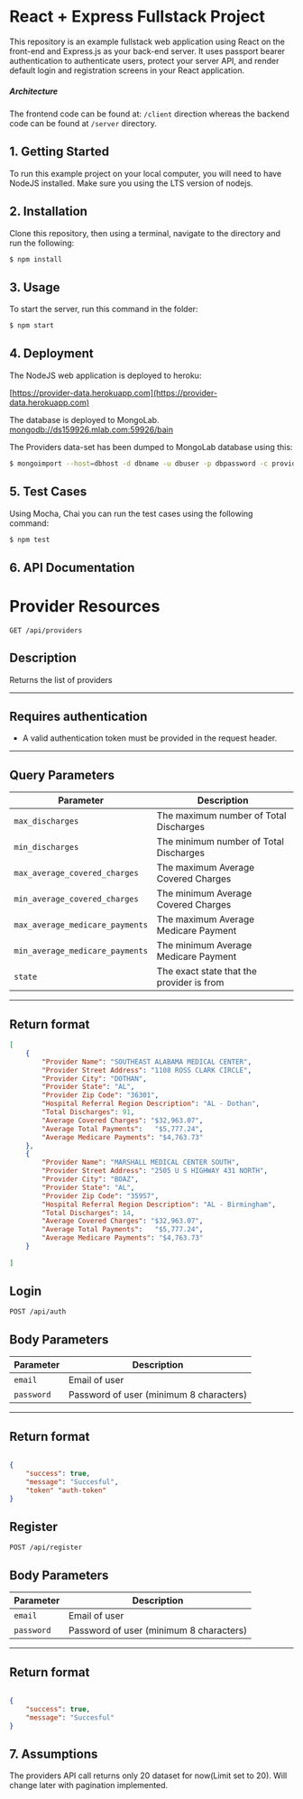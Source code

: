 # React + Express Fullstack Project

This repository is an example fullstack web application using React on the
front-end and Express.js as your back-end server. It uses passport bearer authentication to authenticate users, protect your server API, and render default login and registration screens in your React application.

##### Architecture

The frontend code can be found at: `/client` direction whereas the backend code can be found at `/server` directory.

## 1. Getting Started

To run this example project on your local computer, you will need to have
NodeJS installed. Make sure you using the LTS version of nodejs.

## 2. Installation

Clone this repository, then using a terminal, navigate to the directory and run the following:

```bash
$ npm install
```

## 3. Usage

To start the server, run this command in the folder:

```bash
$ npm start
```

## 4. Deployment

The NodeJS web application is deployed to heroku:

[https://provider-data.herokuapp.com](https://provider-data.herokuapp.com)

The database is deployed to MongoLab. [mongodb://ds159926.mlab.com:59926/bain](mongodb://ds159926.mlab.com:59926/bain)

The Providers data-set has been dumped to MongoLab database using this: 

```bash
$ mongoimport --host=dbhost -d dbname -u dbuser -p dbpassword -c providers --type csv --file fileLocation --headerline
```


## 5. Test Cases

Using Mocha, Chai you can run the test cases using the following command:

```bash
$ npm test
```


## 6. API Documentation

# Provider Resources

    GET /api/providers

## Description
Returns the list of providers

***

## Requires authentication
* A valid authentication token must be provided in the request header.

***

## Query Parameters

| Parameter                       | Description                               |
|---------------------------------|-------------------------------------------|
| `max_discharges`                | The maximum number of Total Discharges    |
| `min_discharges`                | The minimum number of Total Discharges    |
| `max_average_covered_charges`   | The maximum Average Covered Charges       | 
| `min_average_covered_charges`   | The minimum Average Covered Charges       |
| `max_average_medicare_payments` | The maximum Average Medicare Payment      |
| `min_average_medicare_payments` | The minimum Average Medicare Payment      |
| `state`                         | The exact state that the provider is from |
***

## Return format
```json
[
	{
		"Provider Name": "SOUTHEAST ALABAMA MEDICAL CENTER",
		"Provider Street Address": "1108 ROSS CLARK CIRCLE",
		"Provider City": "DOTHAN",
		"Provider State": "AL",
		"Provider Zip Code": "36301",	
		"Hospital Referral Region Description": "AL - Dothan",
		"Total Discharges": 91,
		"Average Covered Charges": "$32,963.07", 
		"Average Total Payments": 	"$5,777.24",
		"Average Medicare Payments": "$4,763.73"
	},
	{
		"Provider Name": "MARSHALL MEDICAL CENTER SOUTH",
		"Provider Street Address": "2505 U S HIGHWAY 431 NORTH",
		"Provider City": "BOAZ",
		"Provider State": "AL",
		"Provider Zip Code": "35957",	
		"Hospital Referral Region Description": "AL - Birmingham",
		"Total Discharges": 14,
		"Average Covered Charges": "$32,963.07", 
		"Average Total Payments": 	"$5,777.24",
		"Average Medicare Payments": "$4,763.73"
	}
	
]

```
## Login

    POST /api/auth

## Body Parameters

| Parameter                       | Description                               |
|---------------------------------|-------------------------------------------|
| `email`                | Email of user    |
| `password`                | Password of user (minimum 8 characters)    |
***

## Return format
```json

{   
    "success": true,
    "message": "Succesful",
    "token" "auth-token"
}

```

## Register

    POST /api/register

## Body Parameters

| Parameter                       | Description                               |
|---------------------------------|-------------------------------------------|
| `email`                | Email of user    |
| `password`                | Password of user (minimum 8 characters)    |
***

## Return format
```json

{   
    "success": true,
    "message": "Succesful"
}

```

## 7. Assumptions

The providers API call returns only 20 dataset for now(Limit set to 20). Will change later with pagination implemented.
